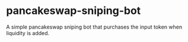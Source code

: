 # pancakeswap-sniping-bot
A simple pancakeswap sniping bot that purchases the input token when liquidity is added.
